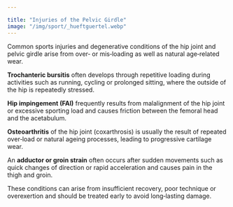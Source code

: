 ```yaml
---

title: "Injuries of the Pelvic Girdle"
image: "/img/sport/_hueftguertel.webp"
---
```


Common sports injuries and degenerative conditions of the hip joint and pelvic girdle arise from over‑ or mis‑loading as well as natural age‑related wear. 

**Trochanteric bursitis** often develops through repetitive loading during activities such as running, cycling or prolonged sitting, where the outside of the hip is repeatedly stressed. 

**Hip impingement (FAI)** frequently results from malalignment of the hip joint or excessive sporting load and causes friction between the femoral head and the acetabulum. 

**Osteoarthritis** of the hip joint (coxarthrosis) is usually the result of repeated over‑load or natural ageing processes, leading to progressive cartilage wear. 

An **adductor or groin strain** often occurs after sudden movements such as quick changes of direction or rapid acceleration and causes pain in the thigh and groin. 

These conditions can arise from insufficient recovery, poor technique or overexertion and should be treated early to avoid long‑lasting damage.